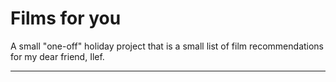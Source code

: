 # Films for you

A small "one-off" holiday project that is a small list of film recommendations for my dear friend, Ilef.

---
